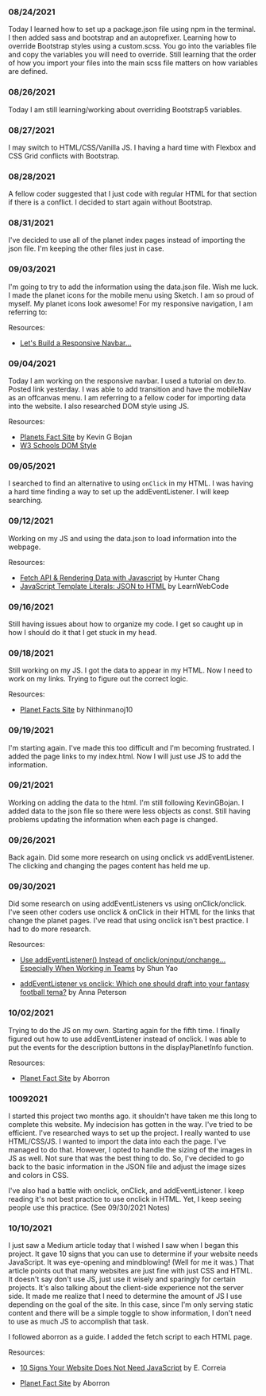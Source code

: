 ### 08/24/2021

Today I learned how to set up a package.json file using npm in the terminal. I then added sass and bootstrap and an autoprefixer. Learning how to override Bootstrap styles using a custom.scss. You go into the variables file and copy the variables you will need to override. Still learning that the order of how you import your files into the main scss file matters on how variables are defined.

### 08/26/2021

Today I am still learning/working about overriding Bootstrap5 variables.

### 08/27/2021

I may switch to HTML/CSS/Vanilla JS. I having a hard time with Flexbox and CSS Grid conflicts with Bootstrap.

### 08/28/2021

A fellow coder suggested that I just code with regular HTML for that section if there is a conflict. I decided to start again without Bootstrap.

### 08/31/2021

I've decided to use all of the planet index pages instead of importing the json file. I'm keeping the other files just in case.

### 09/03/2021

I'm going to try to add the information using the data.json file. Wish me luck. I made the planet icons for the mobile menu using Sketch. I am so proud of myself. My planet icons look awesome! For my responsive navigation, I am referring to:

Resources:

- [Let's Build a Responsive Navbar...](https://dev.to/devggaurav/let-s-build-a-responsive-navbar-and-hamburger-menu-using-html-css-and-javascript-4gci)

### 09/04/2021

Today I am working on the responsive navbar. I used a tutorial on dev.to. Posted link yesterday. I was able to add transition and have the mobileNav as an offcanvas menu. I am referring to a fellow coder for importing data into the website. I also researched DOM style using JS.

Resources:

- [Planets Fact Site](https://github.com/KevinGBojan/planets-fact-site) by Kevin G Bojan
- [W3 Schools DOM Style](https://www.w3schools.com/jsref/prop_style_background.asp)

### 09/05/2021

I searched to find an alternative to using `onClick` in my HTML. I was having a hard time finding a way to set up the addEventListener. I will keep searching.

### 09/12/2021

Working on my JS and using the data.json to load information into the webpage.

Resources:

- [Fetch API & Rendering Data with Javascript](https://youtu.be/FN_ffvw_ksE) by Hunter Chang
- [JavaScript Template Literals: JSON to HTML](https://youtu.be/DG4obitDvUA) by LearnWebCode

### 09/16/2021

Still having issues about how to organize my code. I get so caught up in how I should do it that I get stuck in my head.

### 09/18/2021

Still working on my JS. I got the data to appear in my HTML. Now I need to work on my links. Trying to figure out the correct logic.

Resources:

- [Planet Facts Site](https://github.com/nithinmanoj10/Planets-Fact-Site) by Nithinmanoj10

### 09/19/2021

I'm starting again. I've made this too difficult and I'm becoming frustrated. I added the page links to my index.html. Now I will just use JS to add the information.

### 09/21/2021

Working on adding the data to the html. I'm still following KevinGBojan. I added data to the json file so there were less objects as const. Still having problems updating the information when each page is changed.

### 09/26/2021

Back again. Did some more research on using onclick vs addEventListener. The clicking and changing the pages content has held me up.

### 09/30/2021

Did some research on using addEventListeners vs using onClick/onclick. I've seen other coders use onclick & onClick in their HTML for the links that change the planet pages. I've read that using onclick isn't best practice. I had to do more research.

Resources:

- [Use addEventListener() Instead of onclick/oninput/onchange... Especially When Working in Teams](https://medium.com/@ysmiracle/use-addeventlistener-instead-of-onclick-oninput-onchange-especially-when-working-in-teams-50ad40badb8d) by Shun Yao

- [addEventListener vs onclick: Which one should draft into your fantasy football tema?](https://medium.com/@annapeterson89/addeventlistener-vs-onclick-which-one-should-you-draft-into-your-fantasy-football-team-16ea9ae71ee0) by Anna Peterson

### 10/02/2021

Trying to do the JS on my own. Starting again for the fifth time. I finally figured out how to use addEventListener instead of onclick. I was able to put the events for the description buttons in the displayPlanetInfo function.

Resources:

- [Planet Fact Site](https://github.com/aborron/planets-fact-site) by Aborron

### 10092021

I started this project two months ago. it shouldn't have taken me this long to complete this website. My indecision has gotten in the way. I've tried to be efficient. I've researched ways to set up the project. I really wanted to use HTML/CSS/JS. I wanted to import the data into each the page. I've managed to do that. However, I opted to handle the sizing of the images in JS as well. Not sure that was the best thing to do. So, I've decided to go back to the basic information in the JSON file and adjust the image sizes and colors in CSS.

I've also had a battle with onclick, onClick, and addEventListener. I keep reading it's not best practice to use onclick in HTML. Yet, I keep seeing people use this practice. (See 09/30/2021 Notes)

### 10/10/2021

I just saw a Medium article today that I wished I saw when I began this project. It gave 10 signs that you can use to determine if your website needs JavaScript. It was eye-opening and mindblowing! (Well for me it was.) That article points out that many websites are just fine with just CSS and HTML. It doesn't say don't use JS, just use it wisely and sparingly for certain projects. It's also talking about the client-side experience not the server side. It made me realize that I need to determine the amount of JS I use depending on the goal of the site. In this case, since I'm only serving static content and there will be a simple toggle to show information, I don't need to use as much JS to accomplish that task.

I followed aborron as a guide. I added the fetch script to each HTML page.

Resources:

- [10 Signs Your Website Does Not Need JavaScript](https://betterprogramming.pub/10-signs-your-website-does-not-need-javascript-c1a416cdeee8) by E. Correia

- [Planet Fact Site](https://github.com/aborron/planets-fact-site) by Aborron
